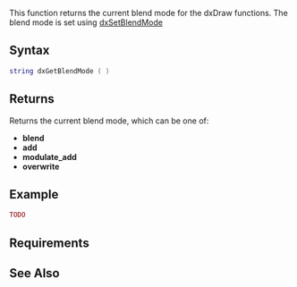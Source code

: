 This function returns the current blend mode for the dxDraw functions. The blend mode is set using [dxSetBlendMode](/dxSetBlendMode.md "wikilink")

Syntax
------

``` lua
string dxGetBlendMode ( )
```

Returns
-------

Returns the current blend mode, which can be one of:

-   **blend**
-   **add**
-   **modulate\_add**
-   **overwrite**

Example
-------

``` lua
TODO
```

Requirements
------------

See Also
--------
